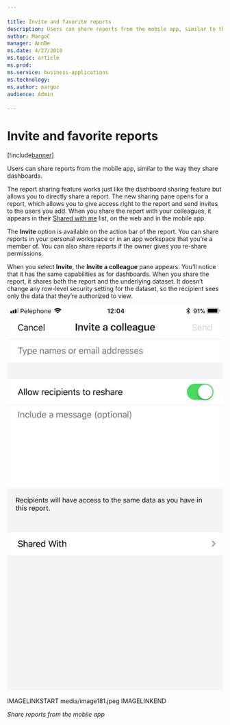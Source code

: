 ```yaml
---

title: Invite and favorite reports
description: Users can share reports from the mobile app, similar to the way they share dashboards.
author: MargoC
manager: AnnBe
ms.date: 4/27/2018
ms.topic: article
ms.prod: 
ms.service: business-applications
ms.technology: 
ms.author: margoc
audience: Admin

---
```

#  Invite and favorite reports




[!include[banner](../../../includes/banner.md)]

Users can share reports from the mobile app, similar to the way they share
dashboards.

The report sharing feature works just like the dashboard sharing feature but
allows you to directly share a report. The new sharing pane opens for a report,
which allows you to give access right to the report and send invites to the
users you add. When you share the report with your colleagues, it appears in
their [Shared with
me](https://docs.microsoft.com/en-us/power-bi/service-shared-with-me) list, on
the web and in the mobile app.

The **Invite** option is available on the action bar of the report. You can
share reports in your personal workspace or in an app workspace that you’re a
member of. You can also share reports if the owner gives you re-share
permissions.

When you select **Invite**, the **Invite a colleague** pane appears. You’ll
notice that it has the same capabilities as for dashboards. When you share the
report, it shares both the report and the underlying dataset. It doesn’t change
any row-level security setting for the dataset, so the recipient sees only the
data that they’re authorized to view.

![A screenshot showing how to share reports from the mobile app](media/invite-favorite-reports-1.jpeg "A screenshot showing how to share reports from the mobile app")
<!-- Picture 5 -->
IMAGELINKSTART
media/image181.jpeg IMAGELINKEND

*Share reports from the mobile app*
